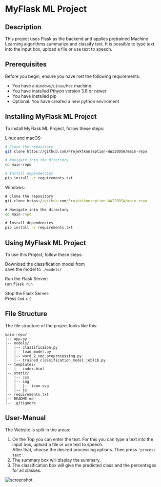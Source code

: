 # MyFlask ML Project

## Description

This project uses Flask as the backend and applies pretrained Machine Learning algorithms summarize and classify text. It is possible to type text into the input box, upload a file or use text to speech.

## Prerequisites

Before you begin, ensure you have met the following requirements:

* You have a `Windows/Linux/Mac` machine.
* You have installed Pthyon version 3.8 or newer
* You have installed pip
* Optional: You have created a new python enviroment

## Installing MyFlask ML Project

To install MyFlask ML Project, follow these steps:

Linux and macOS:
```bash
# Clone the repository
git clone https://github.com/Projektkonzeption-WWI20DSA/main-repo

# Navigate into the directory
cd main-repo

# Install dependencies
pip install -r requirements.txt
```

Windows:
```cmd
# Clone the repository
git clone https://github.com/Projektkonzeption-WWI20DSA/main-repo

# Navigate into the directory
cd main-repo

# Install dependencies
pip install -r requirements.txt
```

## Using MyFlask ML Project

To use this Project, follow these steps:  

Download the classification model from   
save the model to `./models/`

Run the Flask Server:  
run `flask run`

Stop the Flask Server:  
Press `Cmd` + `C`

## File Structure
The file structure of the project looks like this:

```
main-repo/
|-- app.py
|-- models/
|   |-- classificaion.py
|   |-- load_model.py
|   |-- word_2_vec_preprocessing.py
|   |-- trained_classification_model.joblib.py
|-- templates/
|   |-- index.html
|-- static/
|   |-- css
|   |-- img
|   |   |-- icon.svg
|   |-- js
|-- requirements.txt
|-- README.md
|-- .gitignore
```

## User-Manual
The Website is split in the areas:  
1. On the Top you can enter the text. For this you can type a text into the input box, upload a file or use text to speech.  
   After that, choose the desired processing options. Then press `'process text'`.
2. The summary box will display the summary.
3. The classification box will give the predicted class and the percentages for all classes.

![screenshot](https://github.com/Projektkonzeption-WWI20DSA/main-repo/assets/105482809/2ed28662-d274-4508-8af3-da2a10f3aae1)



